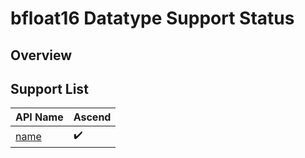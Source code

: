 # bfloat16 Datatype Support Status

## Overview

## Support List

|API Name|Ascend|
|:----|:---------|
|[name](#link)|✔️|